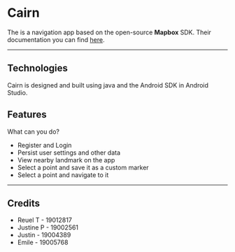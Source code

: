 # Cairn
The is a navigation app based on the open-source **Mapbox** SDK. Their documentation you can find [here](https://docs.mapbox.com/android/maps/guides/).

---
## Technologies  
Cairn is designed and built using java and the Android SDK in Android Studio.


## Features 
   What can you do?  
   
   - Register and Login
   - Persist user settings and other data
   - View nearby landmark on the app
   - Select a point and save it as a custom marker 
   - Select a point and navigate to it
   
---

## Credits
- Reuel T - 19012817
- Justine P - 19002561
- Justin - 19004389
- Emile - 19005768


